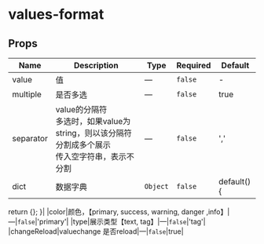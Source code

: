 # values-format

## Props

<!-- @vuese:values-format:props:start -->
|Name|Description|Type|Required|Default|
|---|---|---|---|---|
|value|值|—|`false`|-|
|multiple|是否多选|—|`false`|true|
|separator|value的分隔符<br/>多选时，如果value为string，则以该分隔符分割成多个展示<br/>传入空字符串，表示不分割<br/>|—|`false`|','|
|dict|数据字典|`Object`|`false`|default() {
  return {};
}|
|color|颜色，【primary, success, warning, danger ,info】|—|`false`|'primary'|
|type|展示类型【text, tag】|—|`false`|'tag'|
|changeReload|valuechange 是否reload|—|`false`|true|

<!-- @vuese:values-format:props:end -->



